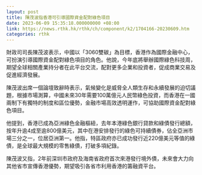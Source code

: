 ```yaml
---
layout: post
title: 陳茂波指香港可引導國際資金配對綠色項目
date: 2023-06-09 15:35:18.000000000 +08:00
link: https://news.rthk.hk/rthk/ch/component/k2/1704166-20230609.htm
categories: rthk
---
```


財政司司長陳茂波表示，中國以「3060雙碳」為目標，香港作為國際金融中心，可扮演引導國際資金配對綠色項目的角色。他說，今年底將舉辦國際綠色科技周，期望全球相關產業持分者在此平台交流，配對更多企業和投資者，促成商業交易及促進經濟發展。

陳茂波出席一個論壇致辭時表示，氣候變化是威脅全人類生存和永續發展的迫切議題，根據市場測算，中國未來30年需要100萬億元人民幣綠色投資，而香港在一國兩制下有獨特的制度和區位優勢，金融市場高效透明運作，可協助國際資金配對綠色項目。

他提到，香港已成為亞洲綠色金融樞紐，去年本港綠色銀行貸款和綠債發行總額，按年升逾4成至逾800億美元，其中在港安排發行的綠色可持續債券，佔全亞洲市場三分之一，位居亞洲第一。他指，特區政府亦已成功發行近220億美元等值的綠債，是全球最大規模的零售綠債，打破多項紀錄。

陳茂波又指，2年前深圳市政府及海南省政府首次來港發行境外債，未來會大力向其他省市宣傳香港優勢，期望吸引各省市利用香港的籌融資平台。

